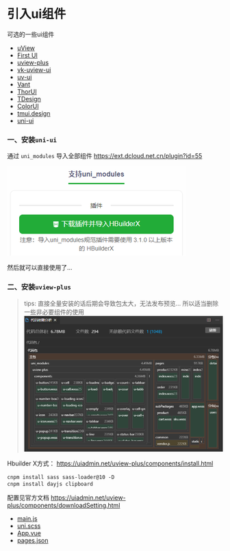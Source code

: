 # 引入ui组件

可选的一些ui组件

- [uView](https://www.uviewui.com)
- [First UI](https://doc.firstui.cn)
- [uview-plus](https://uiadmin.net/uview-plus/)
- [vk-uview-ui](https://ext.dcloud.net.cn/plugin?name=vk-uview-ui)
- [uv-ui](https://ext.dcloud.net.cn/plugin?id=12287)
- [Vant](https://github.com/youzan/vant)
- [ThorUI](https://github.com/dingyong0214/ThorUI-uniapp)
- [TDesign](https://github.com/Tencent/tdesign)
- [ColorUI](https://github.com/weilanwl/coloruicss)
- [tmui.design](https://gitee.com/LYTB/tmui-design)
- [uni-ui](https://uniapp.dcloud.net.cn/component/uniui/uni-ui.html)

### 一、安装`uni-ui`

通过 `uni_modules` 导入全部组件 https://ext.dcloud.net.cn/plugin?id=55

![](images/06-引入ui组件-1690957782715.png)

然后就可以直接使用了...

### 二、安装`uview-plus`

> tips: 直接全量安装的话后期会导致包太大，无法发布预览... 所以适当删除一些非必要组件的使用
> ![](./images/06-引入ui组件-1694055884989.png)


Hbuilder X方式： https://uiadmin.net/uview-plus/components/install.html

```shell
cnpm install sass sass-loader@10 -D
cnpm install dayjs clipboard
```

配置见官方文档 https://uiadmin.net/uview-plus/components/downloadSetting.html

- [main.js](../../src/main.js)
- [uni.scss](../../src/uni.scss)
- [App.vue](../../src/App.vue)
- [pages.json](../../src/pages.json)
